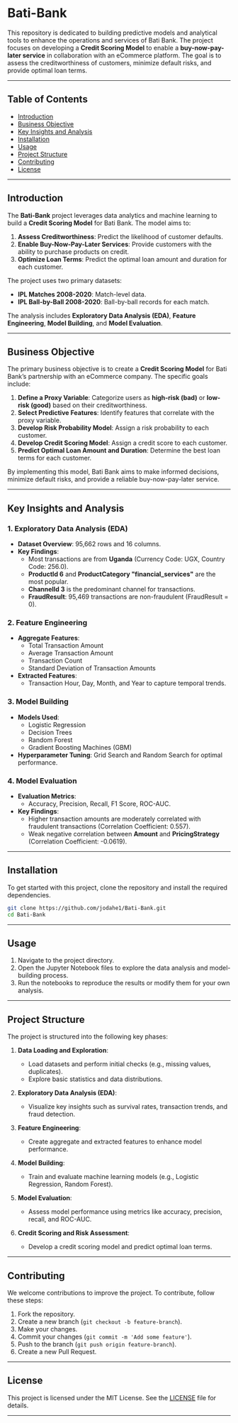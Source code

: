 # Bati-Bank

This repository is dedicated to building predictive models and analytical tools to enhance the operations and services of Bati Bank. The project focuses on developing a **Credit Scoring Model** to enable a **buy-now-pay-later service** in collaboration with an eCommerce platform. The goal is to assess the creditworthiness of customers, minimize default risks, and provide optimal loan terms.

---

## Table of Contents

- [Introduction](#introduction)
- [Business Objective](#business-objective)
- [Key Insights and Analysis](#key-insights-and-analysis)
- [Installation](#installation)
- [Usage](#usage)
- [Project Structure](#project-structure)
- [Contributing](#contributing)
- [License](#license)

---

## Introduction

The **Bati-Bank** project leverages data analytics and machine learning to build a **Credit Scoring Model** for Bati Bank. The model aims to:

1. **Assess Creditworthiness**: Predict the likelihood of customer defaults.
2. **Enable Buy-Now-Pay-Later Services**: Provide customers with the ability to purchase products on credit.
3. **Optimize Loan Terms**: Predict the optimal loan amount and duration for each customer.

The project uses two primary datasets:
- **IPL Matches 2008-2020**: Match-level data.
- **IPL Ball-by-Ball 2008-2020**: Ball-by-ball records for each match.

The analysis includes **Exploratory Data Analysis (EDA)**, **Feature Engineering**, **Model Building**, and **Model Evaluation**.

---

## Business Objective

The primary business objective is to create a **Credit Scoring Model** for Bati Bank’s partnership with an eCommerce company. The specific goals include:

1. **Define a Proxy Variable**: Categorize users as **high-risk (bad)** or **low-risk (good)** based on their creditworthiness.
2. **Select Predictive Features**: Identify features that correlate with the proxy variable.
3. **Develop Risk Probability Model**: Assign a risk probability to each customer.
4. **Develop Credit Scoring Model**: Assign a credit score to each customer.
5. **Predict Optimal Loan Amount and Duration**: Determine the best loan terms for each customer.

By implementing this model, Bati Bank aims to make informed decisions, minimize default risks, and provide a reliable buy-now-pay-later service.

---

## Key Insights and Analysis

### 1. **Exploratory Data Analysis (EDA)**
   - **Dataset Overview**: 95,662 rows and 16 columns.
   - **Key Findings**:
     - Most transactions are from **Uganda** (Currency Code: UGX, Country Code: 256.0).
     - **ProductId 6** and **ProductCategory "financial_services"** are the most popular.
     - **ChannelId 3** is the predominant channel for transactions.
     - **FraudResult**: 95,469 transactions are non-fraudulent (FraudResult = 0).

### 2. **Feature Engineering**
   - **Aggregate Features**:
     - Total Transaction Amount
     - Average Transaction Amount
     - Transaction Count
     - Standard Deviation of Transaction Amounts
   - **Extracted Features**:
     - Transaction Hour, Day, Month, and Year to capture temporal trends.

### 3. **Model Building**
   - **Models Used**:
     - Logistic Regression
     - Decision Trees
     - Random Forest
     - Gradient Boosting Machines (GBM)
   - **Hyperparameter Tuning**: Grid Search and Random Search for optimal performance.

### 4. **Model Evaluation**
   - **Evaluation Metrics**:
     - Accuracy, Precision, Recall, F1 Score, ROC-AUC.
   - **Key Findings**:
     - Higher transaction amounts are moderately correlated with fraudulent transactions (Correlation Coefficient: 0.557).
     - Weak negative correlation between **Amount** and **PricingStrategy** (Correlation Coefficient: -0.0619).

---

## Installation

To get started with this project, clone the repository and install the required dependencies.

```bash
git clone https://github.com/jodahe1/Bati-Bank.git
cd Bati-Bank
```

---

## Usage

1. Navigate to the project directory.
2. Open the Jupyter Notebook files to explore the data analysis and model-building process.
3. Run the notebooks to reproduce the results or modify them for your own analysis.

---

## Project Structure

The project is structured into the following key phases:

1. **Data Loading and Exploration**:
   - Load datasets and perform initial checks (e.g., missing values, duplicates).
   - Explore basic statistics and data distributions.

2. **Exploratory Data Analysis (EDA)**:
   - Visualize key insights such as survival rates, transaction trends, and fraud detection.

3. **Feature Engineering**:
   - Create aggregate and extracted features to enhance model performance.

4. **Model Building**:
   - Train and evaluate machine learning models (e.g., Logistic Regression, Random Forest).

5. **Model Evaluation**:
   - Assess model performance using metrics like accuracy, precision, recall, and ROC-AUC.

6. **Credit Scoring and Risk Assessment**:
   - Develop a credit scoring model and predict optimal loan terms.

---

## Contributing

We welcome contributions to improve the project. To contribute, follow these steps:

1. Fork the repository.
2. Create a new branch (`git checkout -b feature-branch`).
3. Make your changes.
4. Commit your changes (`git commit -m 'Add some feature'`).
5. Push to the branch (`git push origin feature-branch`).
6. Create a new Pull Request.

---

## License

This project is licensed under the MIT License. See the [LICENSE](LICENSE) file for details.

---
